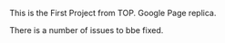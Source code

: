 This is the First Project from TOP. 
Google Page replica. 

There is a number of issues to bbe fixed. 